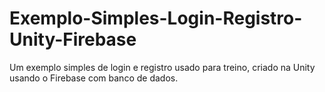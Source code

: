 # Exemplo-Simples-Login-Registro-Unity-Firebase
Um exemplo simples de login e registro usado para treino, criado na Unity usando o Firebase com banco de dados.  
